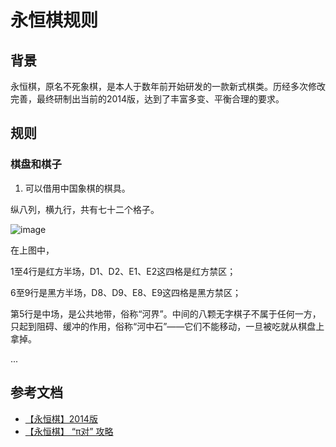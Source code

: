 永恒棋规则
===

## 背景

永恒棋，原名不死象棋，是本人于数年前开始研发的一款新式棋类。历经多次修改完善，最终研制出当前的2014版，达到了丰富多变、平衡合理的要求。

## 规则

### 棋盘和棋子

1. 可以借用中国象棋的棋具。

纵八列，横九行，共有七十二个格子。 

![image](https://cloud.githubusercontent.com/assets/536587/6522372/3a64b960-c41f-11e4-9db7-422f14bfb35c.png)

在上图中， 

1至4行是红方半场，D1、D2、E1、E2这四格是红方禁区； 

6至9行是黑方半场，D8、D9、E8、E9这四格是黑方禁区； 

第5行是中场，是公共地带，俗称“河界”。中间的八颗无字棋子不属于任何一方，只起到阻碍、缓冲的作用，俗称“河中石”——它们不能移动，一旦被吃就从棋盘上拿掉。 

...

## 参考文档

+ [【永恒棋】2014版](http://tieba.baidu.com/p/2841756065)
+ [【永恒棋】 “π对” 攻略](http://tieba.baidu.com/p/3096574415)
